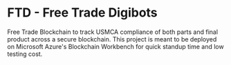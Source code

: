 # FTD - Free Trade Digibots

Free Trade Blockchain to track USMCA compliance of both parts and final product across a secure blockchain. This project is meant to be deployed on Microsoft Azure's Blockchain Workbench for quick standup time and low testing cost. 
